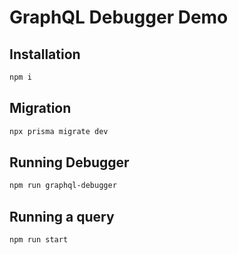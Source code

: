 # GraphQL Debugger Demo

## Installation

```bash
npm i
```

## Migration

```bash
npx prisma migrate dev
```

## Running Debugger

```bash
npm run graphql-debugger
```

## Running a query

```bash
npm run start
```

